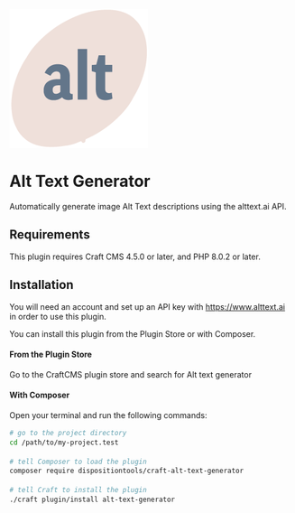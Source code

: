 ![Alt Text Generator](resources/img/icon-dispositiontools-alt-text-generator@3x.png)

# Alt Text Generator
Automatically generate image Alt Text descriptions using the alttext.ai API.

## Requirements

This plugin requires Craft CMS 4.5.0 or later, and PHP 8.0.2 or later.

## Installation

You will need an account and set up an API key with https://www.alttext.ai in order to use this plugin. 

You can install this plugin from the Plugin Store or with Composer.

#### From the Plugin Store

Go to the CraftCMS plugin store and search for Alt text generator

#### With Composer

Open your terminal and run the following commands:

```bash
# go to the project directory
cd /path/to/my-project.test

# tell Composer to load the plugin
composer require dispositiontools/craft-alt-text-generator

# tell Craft to install the plugin
./craft plugin/install alt-text-generator
```
